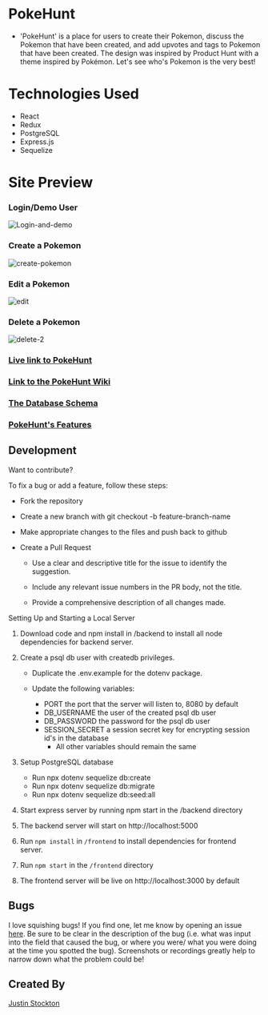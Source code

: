 # PokeHunt

- 'PokeHunt' is a place for users to create their Pokemon, discuss the Pokemon that have been created, and add upvotes and tags to Pokemon that have been created. The design was inspired by Product Hunt with a theme inspired by Pokémon. Let's see who's Pokemon is the very best!

# Technologies Used

- React
- Redux
- PostgreSQL
- Express.js
- Sequelize

# Site Preview
### Login/Demo User
![Login-and-demo](https://user-images.githubusercontent.com/99220434/177260775-5b0f6997-1ed1-4681-9891-7c7e0eaa2958.gif)
### Create a Pokemon
![create-pokemon](https://user-images.githubusercontent.com/99220434/177260935-1de15dde-3c05-4522-851d-72c47cfe4fa9.gif)
### Edit a Pokemon
![edit](https://user-images.githubusercontent.com/99220434/177261141-edb271b9-e60c-4547-b68a-a23d8ff27103.gif)
### Delete a Pokemon
![delete-2](https://user-images.githubusercontent.com/99220434/177262160-ecdba9d6-417f-4170-8a28-037f0c5a4042.gif)



### [Live link to PokeHunt](https://jstockton-pokehunt.herokuapp.com/)

### [Link to the PokeHunt Wiki](https://github.com/Justin-Stockton/PokeHunt/wiki)

### [The Database Schema](https://github.com/Justin-Stockton/PokeHunt/wiki/Database-Schema)

### [PokeHunt's Features](https://github.com/Justin-Stockton/PokeHunt/wiki/Features)

## Development

Want to contribute?

To fix a bug or add a feature, follow these steps:

- Fork the repository

- Create a new branch with git checkout -b feature-branch-name

- Make appropriate changes to the files and push back to github

- Create a Pull Request

  - Use a clear and descriptive title for the issue to identify the suggestion.

  - Include any relevant issue numbers in the PR body, not the title.

  - Provide a comprehensive description of all changes made.

Setting Up and Starting a Local Server

1. Download code and npm install in /backend to install all node dependencies for backend server.

2. Create a psql db user with createdb privileges.

   - Duplicate the .env.example for the dotenv package.

   - Update the following variables:

     - PORT the port that the server will listen to, 8080 by default
     - DB_USERNAME the user of the created psql db user
     - DB_PASSWORD the password for the psql db user
     - SESSION_SECRET a session secret key for encrypting session id's in the database
       - All other variables should remain the same

3. Setup PostgreSQL database

   - Run npx dotenv sequelize db:create
   - Run npx dotenv sequelize db:migrate
   - Run npx dotenv sequelize db:seed:all

4. Start express server by running npm start in the /backend directory
5. The backend server will start on http://localhost:5000
6. Run `npm install` in `/frontend` to install dependencies for frontend server.
7. Run `npm start` in the `/frontend` directory
8. The frontend server will be live on http://localhost:3000 by default

## Bugs

I love squishing bugs! If you find one, let me know by opening an issue [here](https://github.com/Justin-Stockton/PokeHunt/issues). Be sure to be clear in the description of the bug (i.e. what was input into the field that caused the bug, or where you were/ what you were doing at the time you spotted the bug). Screenshots or recordings greatly help to narrow down what the problem could be!

## Created By

[Justin Stockton](https://github.com/Justin-Stockton)
